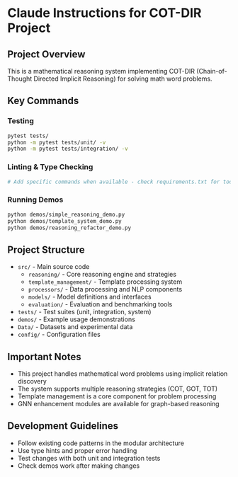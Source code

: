 # Claude Instructions for COT-DIR Project

## Project Overview
This is a mathematical reasoning system implementing COT-DIR (Chain-of-Thought Directed Implicit Reasoning) for solving math word problems.

## Key Commands

### Testing
```bash
pytest tests/
python -m pytest tests/unit/ -v
python -m pytest tests/integration/ -v
```

### Linting & Type Checking
```bash
# Add specific commands when available - check requirements.txt for tools
```

### Running Demos
```bash
python demos/simple_reasoning_demo.py
python demos/template_system_demo.py
python demos/reasoning_refactor_demo.py
```

## Project Structure
- `src/` - Main source code
  - `reasoning/` - Core reasoning engine and strategies
  - `template_management/` - Template processing system
  - `processors/` - Data processing and NLP components
  - `models/` - Model definitions and interfaces
  - `evaluation/` - Evaluation and benchmarking tools
- `tests/` - Test suites (unit, integration, system)
- `demos/` - Example usage demonstrations
- `Data/` - Datasets and experimental data
- `config/` - Configuration files

## Important Notes
- This project handles mathematical word problems using implicit relation discovery
- The system supports multiple reasoning strategies (COT, GOT, TOT)
- Template management is a core component for problem processing
- GNN enhancement modules are available for graph-based reasoning

## Development Guidelines
- Follow existing code patterns in the modular architecture
- Use type hints and proper error handling
- Test changes with both unit and integration tests
- Check demos work after making changes